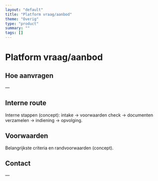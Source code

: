```yaml
---
layout: "default"
title: "Platform vraag/aanbod"
theme: "Overig"
type: "product"
summary: ""
tags: []
---
```

# Platform vraag/aanbod



## Hoe aanvragen
—

## Interne route
Interne stappen (concept): intake → voorwaarden check → documenten verzamelen → indiening → opvolging.

## Voorwaarden
Belangrijkste criteria en randvoorwaarden (concept).

## Contact
—
